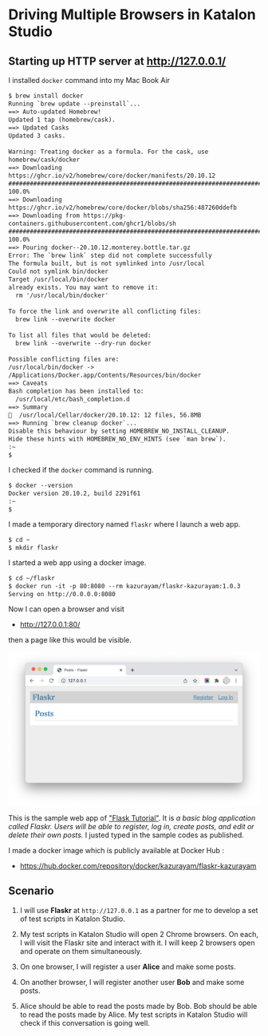 # Driving Multiple Browsers in Katalon Studio

## Starting up HTTP server at <http://127.0.0.1/>

I installed `docker` command into my Mac Book Air

    $ brew install docker
    Running `brew update --preinstall`...
    ==> Auto-updated Homebrew!
    Updated 1 tap (homebrew/cask).
    ==> Updated Casks
    Updated 3 casks.

    Warning: Treating docker as a formula. For the cask, use homebrew/cask/docker
    ==> Downloading https://ghcr.io/v2/homebrew/core/docker/manifests/20.10.12
    ######################################################################## 100.0%
    ==> Downloading https://ghcr.io/v2/homebrew/core/docker/blobs/sha256:487260ddefb
    ==> Downloading from https://pkg-containers.githubusercontent.com/ghcr1/blobs/sh
    ######################################################################## 100.0%
    ==> Pouring docker--20.10.12.monterey.bottle.tar.gz
    Error: The `brew link` step did not complete successfully
    The formula built, but is not symlinked into /usr/local
    Could not symlink bin/docker
    Target /usr/local/bin/docker
    already exists. You may want to remove it:
      rm '/usr/local/bin/docker'

    To force the link and overwrite all conflicting files:
      brew link --overwrite docker

    To list all files that would be deleted:
      brew link --overwrite --dry-run docker

    Possible conflicting files are:
    /usr/local/bin/docker -> /Applications/Docker.app/Contents/Resources/bin/docker
    ==> Caveats
    Bash completion has been installed to:
      /usr/local/etc/bash_completion.d
    ==> Summary
    🍺  /usr/local/Cellar/docker/20.10.12: 12 files, 56.8MB
    ==> Running `brew cleanup docker`...
    Disable this behaviour by setting HOMEBREW_NO_INSTALL_CLEANUP.
    Hide these hints with HOMEBREW_NO_ENV_HINTS (see `man brew`).
    :~
    $

I checked if the `docker` command is running.

    $ docker --version
    Docker version 20.10.2, build 2291f61
    :~
    $

I made a temporary directory named `flaskr` where I launch a web app.

    $ cd ~
    $ mkdir flaskr

I started a web app using a docker image.

    $ cd ~/flaskr
    $ docker run -it -p 80:8080 --rm kazurayam/flaskr-kazurayam:1.0.3
    Serving on http://0.0.0.0:8080

Now I can open a browser and visit

-   <http://127.0.0.1:80/>

then a page like this would be visible.

![flaskr just started](docs/images/flaskr_just_started.png)

This is the sample web app of ["Flask Tutorial"](https://flask.palletsprojects.com/en/2.0.x/tutorial/). It is *a basic blog application called Flaskr. Users will be able to register, log in, create posts, and edit or delete their own posts.* I justed typed in the sample codes as published.

I made a docker image which is publicly available at Docker Hub :

-   <https://hub.docker.com/repository/docker/kazurayam/flaskr-kazurayam>

## Scenario

1.  I will use **Flaskr** at `http://127.0.0.1` as a partner for me to develop a set of test scripts in Katalon Studio.

2.  My test scripts in Katalon Studio will open 2 Chrome browsers. On each, I will visit the Flaskr site and interact with it. I will keep 2 browsers open and operate on them simultaneously.

3.  On one browser, I will register a user **Alice** and make some posts.

4.  On another browser, I will register another user **Bob** and make some posts.

5.  Alice should be able to read the posts made by Bob. Bob should be able to read the posts made by Alice. My test scripts in Katalon Studio will check if this conversation is going well.

